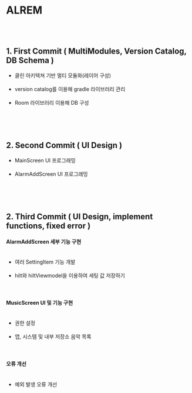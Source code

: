 # ALREM

<br><br>
## 1. First Commit ( MultiModules, Version Catalog, DB Schema )
* 클린 아키텍쳐 기반 멀티 모듈화(레이어 구성)<br><br>
* version catalog를 이용해 gradle 라이브러리 관리<br><br>
* Room 라이브러리 이용해 DB 구성<br><br>

<br><br>
## 2. Second Commit ( UI Design )
* MainScreen UI 프로그래밍<br><br>
* AlarmAddScreen UI 프로그래밍<br><br>

<br><br>
## 2. Third Commit ( UI Design, implement functions, fixed error )
#### AlarmAddScreen 세부 기능 구현<br><br>
* 여러 SettingItem 기능 개발<br><br>
* hilt와 hiltViewmodel을 이용하여 세팅 값 저장하기<br><br><br>

#### MusicScreen UI 및 기능 구현<br><br>
* 권한 설정<br><br>
* 앱, 시스템 및 내부 저장소 음악 목록<br><br><br>

#### 오류 개선<br><br>
* 예외 발생 오류 개선<br><br><br>
